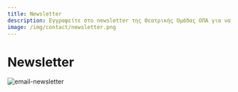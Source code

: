 ```yaml
---
title: Newsletter
description: Εγγραφείτε στο newsletter της Θεατρικής Ομάδας ΟΠΑ για να λαμβάνετε νέα, ενημερώσεις και πληροφορίες για παραστάσεις και εργαστήρια.
image: /img/contact/newsletter.png
---
```


# Newsletter

![email-newsletter](/img/contact/newsletter.png)